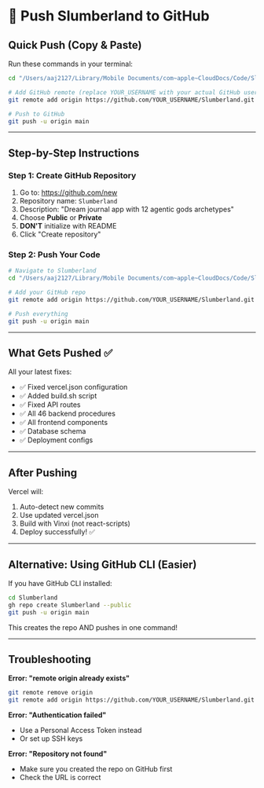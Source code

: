 # 🚀 Push Slumberland to GitHub

## Quick Push (Copy & Paste)

Run these commands in your terminal:

```bash
cd "/Users/aaj2127/Library/Mobile Documents/com~apple~CloudDocs/Code/Slumberland"

# Add GitHub remote (replace YOUR_USERNAME with your actual GitHub username)
git remote add origin https://github.com/YOUR_USERNAME/Slumberland.git

# Push to GitHub
git push -u origin main
```

---

## Step-by-Step Instructions

### Step 1: Create GitHub Repository

1. Go to: https://github.com/new
2. Repository name: `Slumberland`
3. Description: "Dream journal app with 12 agentic gods archetypes"
4. Choose **Public** or **Private**
5. **DON'T** initialize with README
6. Click "Create repository"

### Step 2: Push Your Code

```bash
# Navigate to Slumberland
cd "/Users/aaj2127/Library/Mobile Documents/com~apple~CloudDocs/Code/Slumberland"

# Add your GitHub repo
git remote add origin https://github.com/YOUR_USERNAME/Slumberland.git

# Push everything
git push -u origin main
```

---

## What Gets Pushed ✅

All your latest fixes:
- ✅ Fixed vercel.json configuration
- ✅ Added build.sh script
- ✅ Fixed API routes
- ✅ All 46 backend procedures
- ✅ All frontend components
- ✅ Database schema
- ✅ Deployment configs

---

## After Pushing

Vercel will:
1. Auto-detect new commits
2. Use updated vercel.json
3. Build with Vinxi (not react-scripts)
4. Deploy successfully! ✅

---

## Alternative: Using GitHub CLI (Easier)

If you have GitHub CLI installed:

```bash
cd Slumberland
gh repo create Slumberland --public
git push -u origin main
```

This creates the repo AND pushes in one command!

---

## Troubleshooting

**Error: "remote origin already exists"**
```bash
git remote remove origin
git remote add origin https://github.com/YOUR_USERNAME/Slumberland.git
```

**Error: "Authentication failed"**
- Use a Personal Access Token instead
- Or set up SSH keys

**Error: "Repository not found"**
- Make sure you created the repo on GitHub first
- Check the URL is correct

